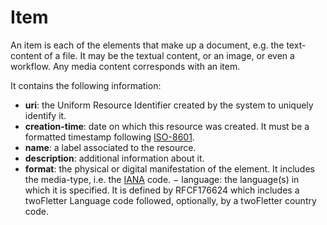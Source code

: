 # Item
An item is each of the elements that make up a document, e.g. the text-content of a file.  It may be the textual content, or an image, or even a workflow. Any media content corresponds with an item. 

It contains the following information: 
* **uri**: the Uniform Resource Identifier created by the system to uniquely identify it. 
* **creation-time**:  date  on  which  this  resource  was  created.  It  must  be  a  formatted  timestamp  following [ISO-8601](http://www.iso.org/iso/home/standards/iso8601.htm). 
* **name**: a label associated to the resource. 
* **description**: additional information about it.  
* **format**: the physical or digital manifestation of the element. It includes the media-type, i.e.  the [IANA](http://www.iana.org/assignments/mediaFtypes/mediaFtypes.xhtml) code. 
− language: the language(s) in which it is specified. It is defined by RFCF176624 which includes a  twoFletter Language code followed, optionally, by a twoFletter country code. 

